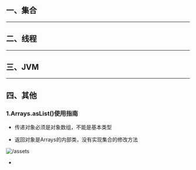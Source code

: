 ## 一、集合

---------------------



## 二、线程

-------------------------



## 三、JVM

------------------------------



## 四、其他

### 1.Arrays.asList()使用指南

- 传递对象必须是对象数组，不能是基本类型

- 返回对象是Arrays的内部类，没有实现集合的修改方法

![/assets](/阿里巴巴Java开发手-Arrays.asList()方法.png)

- 